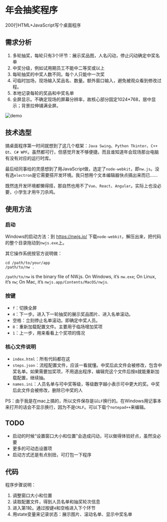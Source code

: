 # 年会抽奖程序

200行HTML+JavaScript写个桌面程序

## 需求分析

1. 多轮抽奖，每轮只有3个环节：展示奖品图，人名闪动，停止闪动确定中奖名单
2. 中奖分级，例如试用期员工不能中二等奖或以上
3. 每轮抽奖的中奖人数不同。每个人只能中一次奖
4. 可临时加场，现场输入奖品名、数量。额外窗口输入，避免被观众看到修改过程。
5. 本地记录每轮的奖品和中奖名单
6. 全屏显示。不确定现场的屏幕分辨率，故核心部分固定1024*768，居中显示；背景拉伸铺满全屏。

![demo](./demo.gif)

## 技术选型

搞桌面程序第一时间就想到了这几个框架：`Java Swing`、`Python Tkinter`、`C++ Qt`、`C# WPF`。虽然都可行，但感觉开发不够便捷。而且谁知道年会现场那台电脑有没有对应的运行时库。

最后经同事给的灵感想到了用JavaScript做，选定了`node-webkit`，即`nw.js`。没有选`electron`是它需要搭开发环境。我只想用个文本编辑器快点搞出来而已……

既然连开发环境都懒得搭，那自然也用不了`Vue`、`React`、`Angular`。实际上也没必要，小学生才用牛刀杀鸡。

## 使用方法

### 启动

Windows的启动方法：到 https://nwjs.io/ 下载`node-webkit`，解压出来，把代码的整个目录拖动到`nwjs.exe`上。

其它操作系统按官方说明做：

```shell
cd /path/to/your/app
/path/to/nw .
```

`/path/to/nw` is the binary file of NW.js. On Windows, it’s `nw.exe`; On Linux, it’s `nw`; On Mac, it’s `nwjs.app/Contents/MacOS/nwjs`.

### 按键

- `f`：切换全屏
- `4`：下一步。进入下一轮抽奖的展示奖品图片、进入名单滚动。
- 空格：立刻停止名单滚动。即确定中奖人员。
- `8`：重新加载配置文件。主要用于临场增加奖项
- `1`：上一步，用来看看上个奖项的情况

### 核心文件说明

- `index.html`：所有代码都在这
- `steps.json`：流程配置文件，应该一看就懂。中奖后此文件会被修改，包含中奖名单。如果需要加奖项，不用退出程序，编辑完这个文件后按`8`就能重新加载配置，继续抽。
- `names.ini`：人员名单与可中奖等级，等级数字越小表示可中更大的奖。中奖后此文件会被修改，删除已中奖的人

PS：由于我是在mac上搞的，所以文件保存是以`LF`换行的。在Windows用记事本来打开的话会不显示换行，因为不是`CRLF`。可以下载个`notepad++`来编辑。

## TODO

- 启动的时候“设置窗口大小和位置”会造成闪动，可以做得体验好点，虽然没必要
- 更多的可动态设置项
- 启动方式还是有点别扭，可打包一下程序

## 代码

程序步骤说明：

1. 调整窗口大小和位置
2. 读取配置文件，得到人员名单和抽奖轮次信息
3. 进入第1轮。通过按键`4`和空格进入下个环节
4. 用state变量来记录状态：展示图片、滚动名单、显示中奖名单